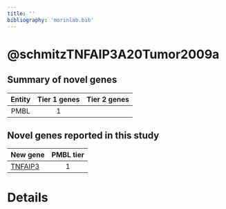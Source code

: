 ```yaml
---
title: ''
bibliography: 'morinlab.bib'
---
```


# @schmitzTNFAIP3A20Tumor2009a
## Summary of novel genes

|Entity| Tier 1 genes| Tier 2 genes|
|:-:|:-:|:-:|
|PMBL|1||

## Novel genes reported in this study

|New gene|PMBL tier|
|:-|:-:|
|[TNFAIP3](TNFAIP3)|1 |

# Details

